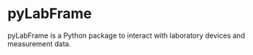 # pyLabFrame

pyLabFrame is a Python package to interact with laboratory devices and measurement data.